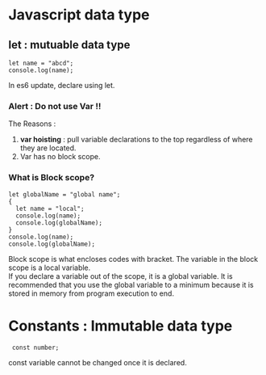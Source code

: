 # Javascript data type

## let : mutuable data type

```
let name = "abcd";
console.log(name);

```
In es6 update, declare using let.

### Alert : Do not use Var !!  
 The Reasons : 
 1. **var hoisting** : pull variable declarations to the top regardless of where they are located.
 2. Var has no block scope.
 
### What is Block scope?
  ```
  let globalName = "global name";
{
	let name = "local";
	console.log(name);
	console.log(globalName);
}
console.log(name);
console.log(globalName);
  
  ```
  Block scope is what encloses codes with bracket. The variable in the block scope is a local variable.  
  If you declare a variable out of the scope, it is a global variable. 
  It is recommended that you use the global variable to a minimum because it is stored in memory from program execution to end.
  
# Constants : Immutable data type
```
 const number;
```
 const variable cannot be changed once it is declared.  
